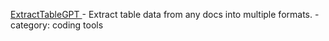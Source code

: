 [ ExtractTableGPT ](https://chat.openai.com/g/g-KbifnBjw9z-extracttablegpt) - Extract table data from any docs into multiple formats. - category: coding tools